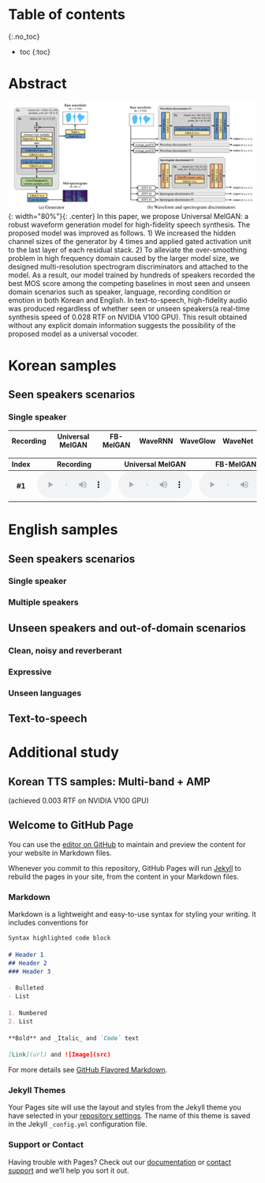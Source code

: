 # Table of contents
{:.no_toc}
* toc
{:toc}

# Abstract
![Image](figure1.png){: width="80%"}{: .center}
In this paper, we propose Universal MelGAN: a robust waveform generation model for high-fidelity speech synthesis. The proposed model was improved as follows. 1) We increased the hidden channel sizes of the generator by 4 times and applied gated activation unit to the last layer of each residual stack. 2) To alleviate the over-smoothing problem in high frequency domain caused by the larger model size, we designed multi-resolution spectrogram discriminators and attached to the model. As a result, our model trained by hundreds of speakers recorded the best MOS score among the competing baselines in most seen and unseen domain scenarios such as speaker, language, recording condition or emotion in both Korean and English. In text-to-speech, high-fidelity audio was produced regardless of whether seen or unseen speakers(a real-time synthesis speed of 0.028 RTF on NVIDIA V100 GPU). This result obtained without any explicit domain information suggests the possibility of the proposed model as a universal vocoder.

# Korean samples

## Seen speakers scenarios

### Single speaker
|Recording|Universal MelGAN|FB-MelGAN|WaveRNN|WaveGlow|WaveNet|
|---------|----------------|---------|-------|--------|-------|

<table>
    <thead>
        <th>Index</th>
        <th>Recording</th>
        <th>Universal MelGAN</th>
        <th>FB-MelGAN</th>
        <th>WaveRNN</th>
        <th>WaveGlow</th>
        <th>WaveNet</th>
    </thead>
    <tbody>
        <tr>
            <th>#1</th>
            <td> 
                <audio controls style="width: 150px;"><source src="wav_for_mos/eng/wavernn/eng_seen_single/LJ021-0045.wav" type="audio/wav"></audio>
            </td>
            <td> 
                <audio controls style="width: 150px;"><source src="wav_for_mos/eng/wavernn/eng_seen_single/LJ021-0045.wav" type="audio/wav"></audio>
            </td>
            <td> 
                <audio controls style="width: 150px;"><source src="wav_for_mos/eng/wavernn/eng_seen_single/LJ021-0045.wav" type="audio/wav"></audio>
            </td>
            <td> 
                <audio controls style="width: 150px;"><source src="wav_for_mos/eng/wavernn/eng_seen_single/LJ021-0045.wav" type="audio/wav"></audio>
            </td>
            <td> 
                <audio controls style="width: 150px;"><source src="wav_for_mos/eng/wavernn/eng_seen_single/LJ021-0045.wav" type="audio/wav"></audio>
            </td>
            <td> 
                <audio controls style="width: 150px;"><source src="wav_for_mos/eng/wavernn/eng_seen_single/LJ021-0045.wav" type="audio/wav"></audio>
            </td>
            <td> 
                <audio controls style="width: 150px;"><source src="wav_for_mos/eng/wavernn/eng_seen_single/LJ021-0045.wav" type="audio/wav"></audio>
            </td>
        </tr>
    </tbody>
</table>


# English samples

## Seen speakers scenarios

### Single speaker

### Multiple speakers

## Unseen speakers and out-of-domain scenarios

### Clean, noisy and reverberant

### Expressive

### Unseen languages

## Text-to-speech

# Additional study

## Korean TTS samples: Multi-band + AMP
(achieved 0.003 RTF on NVIDIA V100 GPU)

## Welcome to GitHub Page

You can use the [editor on GitHub](https://github.com/kallavinka8045/icassp2021/edit/gh-pages/index.md) to maintain and preview the content for your website in Markdown files.

Whenever you commit to this repository, GitHub Pages will run [Jekyll](https://jekyllrb.com/) to rebuild the pages in your site, from the content in your Markdown files.

### Markdown

Markdown is a lightweight and easy-to-use syntax for styling your writing. It includes conventions for

```markdown
Syntax highlighted code block

# Header 1
## Header 2
### Header 3

- Bulleted
- List

1. Numbered
2. List

**Bold** and _Italic_ and `Code` text

[Link](url) and ![Image](src)
```

For more details see [GitHub Flavored Markdown](https://guides.github.com/features/mastering-markdown/).

### Jekyll Themes

Your Pages site will use the layout and styles from the Jekyll theme you have selected in your [repository settings](https://github.com/kallavinka8045/icassp2021/settings). The name of this theme is saved in the Jekyll `_config.yml` configuration file.

### Support or Contact

Having trouble with Pages? Check out our [documentation](https://docs.github.com/categories/github-pages-basics/) or [contact support](https://github.com/contact) and we’ll help you sort it out.
